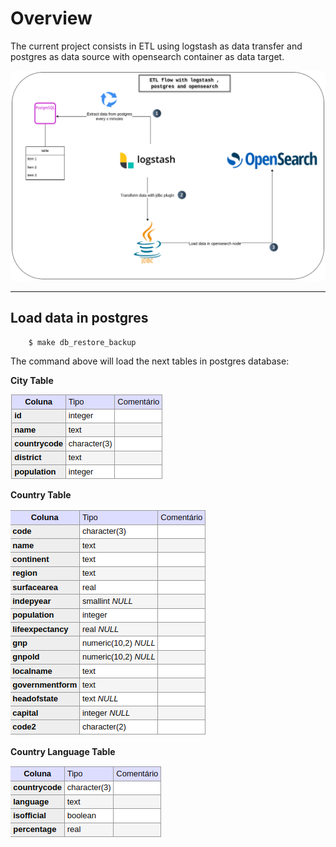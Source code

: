 # Overview 

The current project consists in ETL using logstash as data transfer and postgres as data source with opensearch container as data target.

!['etl-logstash](./database/tables_pictures/etl_logstash.drawio.png)

<hr>

## Load data in postgres


```shell
    $ make db_restore_backup
```

The command above will load the next tables in postgres database:

**City Table**

!['city_table'](./database/tables_pictures/city_table.png)

**Country Table**

!['country_table'](./database/tables_pictures/country_table.png)

**Country Language Table**

!['language'](./database/tables_pictures/country_language_table.png)
